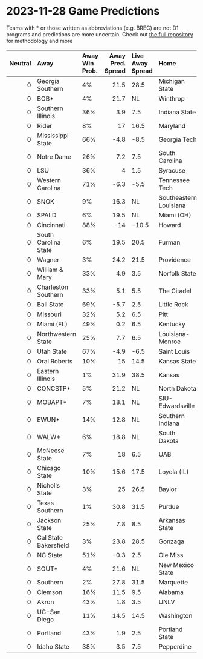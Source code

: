# 2023-11-28 Game Predictions
Teams with * or those written as abbreviations (e.g. BREC) are not D1 programs and predictions are more uncertain. Check out [the full repository](https://github.com/grdavis/college-basketball-elo) for methodology and more

|   Neutral | Away                  | Away Win Prob.   |   Away Pred. Spread | Live Away Spread   | Home                   | Home Win Prob.   |   Home Pred. Spread |
|----------:|:----------------------|:-----------------|--------------------:|:-------------------|:-----------------------|:-----------------|--------------------:|
|         0 | Georgia Southern      | 4%               |                21.5 | 28.5               | Michigan State         | 96%              |               -21.5 |
|         0 | BOB*                  | 4%               |                21.7 | NL                 | Winthrop               | 96%              |               -21.7 |
|         0 | Southern Illinois     | 36%              |                 3.9 | 7.5                | Indiana State          | 64%              |                -3.9 |
|         0 | Rider                 | 8%               |                17   | 16.5               | Maryland               | 92%              |               -17   |
|         0 | Mississippi State     | 66%              |                -4.8 | -8.5               | Georgia Tech           | 34%              |                 4.8 |
|         0 | Notre Dame            | 26%              |                 7.2 | 7.5                | South Carolina         | 74%              |                -7.2 |
|         0 | LSU                   | 36%              |                 4   | 1.5                | Syracuse               | 64%              |                -4   |
|         0 | Western Carolina      | 71%              |                -6.3 | -5.5               | Tennessee Tech         | 29%              |                 6.3 |
|         0 | SNOK                  | 9%               |                16.3 | NL                 | Southeastern Louisiana | 91%              |               -16.3 |
|         0 | SPALD                 | 6%               |                19.5 | NL                 | Miami (OH)             | 94%              |               -19.5 |
|         0 | Cincinnati            | 88%              |               -14   | -10.5              | Howard                 | 12%              |                14   |
|         0 | South Carolina State  | 6%               |                19.5 | 20.5               | Furman                 | 94%              |               -19.5 |
|         0 | Wagner                | 3%               |                24.2 | 21.5               | Providence             | 97%              |               -24.2 |
|         0 | William & Mary        | 33%              |                 4.9 | 3.5                | Norfolk State          | 67%              |                -4.9 |
|         0 | Charleston Southern   | 33%              |                 5.1 | 5.5                | The Citadel            | 67%              |                -5.1 |
|         0 | Ball State            | 69%              |                -5.7 | 2.5                | Little Rock            | 31%              |                 5.7 |
|         0 | Missouri              | 32%              |                 5.2 | 6.5                | Pitt                   | 68%              |                -5.2 |
|         0 | Miami (FL)            | 49%              |                 0.2 | 6.5                | Kentucky               | 51%              |                -0.2 |
|         0 | Northwestern State    | 25%              |                 7.7 | 6.5                | Louisiana-Monroe       | 75%              |                -7.7 |
|         0 | Utah State            | 67%              |                -4.9 | -6.5               | Saint Louis            | 33%              |                 4.9 |
|         0 | Oral Roberts          | 10%              |                15   | 14.5               | Kansas State           | 90%              |               -15   |
|         0 | Eastern Illinois      | 1%               |                31.9 | 38.5               | Kansas                 | 99%              |               -31.9 |
|         0 | CONCSTP*              | 5%               |                21.2 | NL                 | North Dakota           | 95%              |               -21.2 |
|         0 | MOBAPT*               | 7%               |                18.1 | NL                 | SIU-Edwardsville       | 93%              |               -18.1 |
|         0 | EWUN*                 | 14%              |                12.8 | NL                 | Southern Indiana       | 86%              |               -12.8 |
|         0 | WALW*                 | 6%               |                18.8 | NL                 | South Dakota           | 94%              |               -18.8 |
|         0 | McNeese State         | 7%               |                18   | 6.5                | UAB                    | 93%              |               -18   |
|         0 | Chicago State         | 10%              |                15.6 | 17.5               | Loyola (IL)            | 90%              |               -15.6 |
|         0 | Nicholls State        | 3%               |                25   | 26.5               | Baylor                 | 97%              |               -25   |
|         0 | Texas Southern        | 1%               |                30.8 | 31.5               | Purdue                 | 99%              |               -30.8 |
|         0 | Jackson State         | 25%              |                 7.8 | 8.5                | Arkansas State         | 75%              |                -7.8 |
|         0 | Cal State Bakersfield | 3%               |                23.8 | 28.5               | Gonzaga                | 97%              |               -23.8 |
|         0 | NC State              | 51%              |                -0.3 | 2.5                | Ole Miss               | 49%              |                 0.3 |
|         0 | SOUT*                 | 4%               |                21.6 | NL                 | New Mexico State       | 96%              |               -21.6 |
|         0 | Southern              | 2%               |                27.8 | 31.5               | Marquette              | 98%              |               -27.8 |
|         0 | Clemson               | 16%              |                11.5 | 9.5                | Alabama                | 84%              |               -11.5 |
|         0 | Akron                 | 43%              |                 1.8 | 3.5                | UNLV                   | 57%              |                -1.8 |
|         0 | UC-San Diego          | 11%              |                14.5 | 14.5               | Washington             | 89%              |               -14.5 |
|         0 | Portland              | 43%              |                 1.9 | 2.5                | Portland State         | 57%              |                -1.9 |
|         0 | Idaho State           | 38%              |                 3.5 | 7.5                | Pepperdine             | 62%              |                -3.5 |